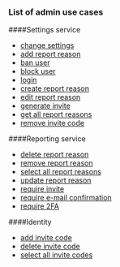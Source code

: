 ### List of admin use cases

####Settings service
- [change settings](admin/change-settings.md)
- [add report reason](admin/add-report-reason.md)
- [ban user](admin/ban-user.md)
- [block user](admin/blockUser.md)
- [login](admin/login.md)
- [create report reason](admin/create-report-reason.md)
- [edit report reason](admin/edit-report-reason.md)
- [generate invite](admin/generate-invite.md)
- [get all report reasons](admin/get-all-report-reasons.md)
- [remove invite code](admin/remove-invite-code.md)

####Reporting service
- [delete report reason](admin/delete-report-reason.md)
- [remove report reason](admin/remove-report-reason.md)
- [select all report reasons](admin/select-all-report-reasons.md)
- [update report reason](admin/update-report-reason.md)
- [require invite](admin/require-invite.md)
- [require e-mail confirmation](admin/require-email-confirmation.md)
- [require 2FA](admin/require-2fa.md)

####Identity
- [add invite code](admin/add-invite-code.md)
- [delete invite code](admin/delete-invite-code.md)
- [select all invite codes](admin/select-all-invite-codes.md)